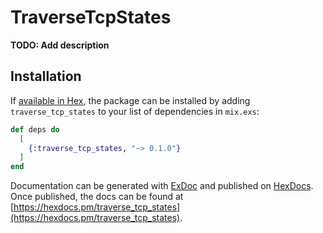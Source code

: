 # TraverseTcpStates

**TODO: Add description**

## Installation

If [available in Hex](https://hex.pm/docs/publish), the package can be installed
by adding `traverse_tcp_states` to your list of dependencies in `mix.exs`:

```elixir
def deps do
  [
    {:traverse_tcp_states, "~> 0.1.0"}
  ]
end
```

Documentation can be generated with [ExDoc](https://github.com/elixir-lang/ex_doc)
and published on [HexDocs](https://hexdocs.pm). Once published, the docs can
be found at [https://hexdocs.pm/traverse_tcp_states](https://hexdocs.pm/traverse_tcp_states).

